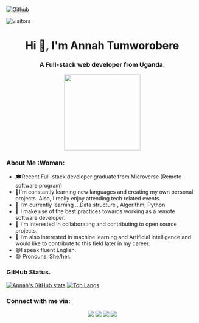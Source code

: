  [![Github](https://img.shields.io/github/followers/Tumworobere?label=Follow%20Me&style=social)](https://github.com/Tumworobere)

 ![visitors](https://visitor-badge.glitch.me/badge?page_id=Tumworobere.visitor-badge)

<h1 align="center">Hi 👋, I'm Annah Tumworobere </h1>
<h3 align="center">A Full-stack web developer from Uganda.</h3>
<div align="center">
<img align="center" src="https://media0.giphy.com/media/RbDKaczqWovIugyJmW/giphy.gif?cid=ecf05e47ikj8qtz7eo34kza1sbhswhi2qf2zcg1rj82yaj60&rid=giphy.gif&ct=g" width="200" height="200" />
</div>

### About Me :Woman:

- 🎓Recent Full-stack developer graduate from Microverse (Remote software program)
- 🌱I'm constantly learning new languages and creating my own personal projects. Also, I really enjoy attending tech related events.
- 🌱 I’m currently learning ...Data structure , Algorithm, Python
- 🌱 I make use of the best practices towards working as a remote software developer.
- 👯 I'm interested in collaborating and contributing to open source projects.
- 👯 I’m also interested in machine learning and Artificial intelligence and  would like to contribute to this field later in my career.
- 😄I speak fluent English.
- 😄 Pronouns: She/her.

### GitHub Status.  

[![Annah's GitHub stats](https://github-readme-stats.vercel.app/api?username=Tumworobere&show_icons=true&theme=dracula)](https://github.com/Tumworobere/github-readme-stats)
[![Top Langs](https://github-readme-stats.vercel.app/api/top-langs/?username=Tumworobere&theme=dracula)](https://github.com/Tumworobere/github-readme-stats)

### Connect with me via:
<p align="center">
  <a target="_blank"
    href="https://www.linkedin.com/in/annah-tumworobere"><img
    src="https://img.shields.io/badge/-LinkedIn-0077b5?style=for-the-badge&logo=LinkedIn&logoColor=white"></img></a>
 <a target="_blank"
    href="https://twitter.com/Tannah2090"><img
    src="https://img.shields.io/badge/-Twitter-1DA1F2?style=for-the-badge&logo=Twitter&logoColor=white"></img></a>
  <a target="_blank"
    href="mailto:annaht.annah@gmail.com"><img
    src="https://img.shields.io/badge/-Gmail-D14836?style=for-the-badge&logo=Gmail&logoColor=white"></img></a>
  <a target="_blank"
    href="https://wa.me/+256784365983"><img
    src="https://img.shields.io/badge/WhatsApp-25D366?style=for-the-badge&logo=whatsapp&logoColor=white"></img></a>
</p>

